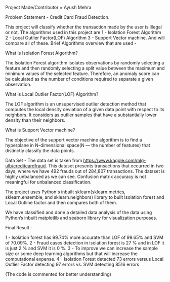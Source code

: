 Project Made/Contributor = Ayush Mehra

Problem Statement - Credit Card Fraud Detection.

This project will classify whether the transaction made by the user is illegal or not.
The algorithms used in this project are
1 - Isolation Forest Algorithm
2 - Local Outlier Factor(LOF) Algorithm
3 - Support Vector machine.
And will compare all of these.
Brief Algorithms overview that are used - 

What is Isolation Forest Algorithm?

The Isolation Forest algorithm isolates observations by randomly selecting a feature and then randomly selecting a split value between the maximum and minimum values of the selected feature. Therefore, an anomaly score can be calculated as the number of conditions required to separate a given observation.

What is Local Outlier Factor(LOF) Algorithm?

The LOF algorithm is an unsupervised outlier detection method that computes the local density deviation of a given data point with respect to its neighbors. It considers as outlier samples that have a substantially lower density than their neighbors.

What is Support Vector machine?

The objective of the support vector machine algorithm is to find a hyperplane in N-dimensional space(N — the number of features) that distinctly classify the data points.

Data Set - The data set is taken from https://www.kaggle.com/mlg-ulb/creditcardfraud.
This dataset presents transactions that occurred in two days, where we have 492 frauds out of 284,807 transactions. The dataset is highly unbalanced as we can see. Confusion matrix accuracy is not meaningful for unbalanced classification.

The project uses Python's inbuilt sklearn(sklearn.metrics, sklearn.ensemble, and sklearn.neighbors) library to built Isolation forest and Local Outline factor and then compares both of them.

We have classified and done a detailed data analysis of the data using Python’s inbuilt matplotlib and seaborn library for visualization purposes.

Final Result - 

1 - Isolation forest has 99.74% more accurate than LOF of 99.65% and SVM of 70.09%.
2 - Fraud cases detection in isolation forest is 27 % and in LOF it is just 2 %  and SVM it is 0 %.
3 - To improve we can increase the sample size or some deep learning algorithms but that will increase the computational expense. 
4 - Isolation Forest detected 73 errors versus Local Outlier Factor detecting 97 errors vs. SVM detecting 8516 errors

(The code is commented for better understanding)
